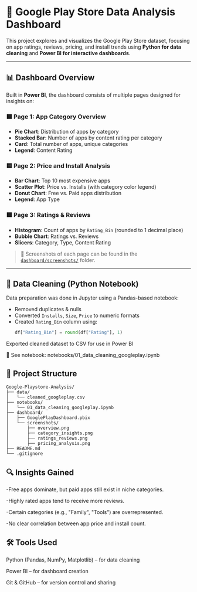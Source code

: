 # 📱 Google Play Store Data Analysis Dashboard

This project explores and visualizes the Google Play Store dataset, focusing on app ratings, reviews, pricing, and install trends using **Python for data cleaning** and **Power BI for interactive dashboards**.

---

## 📊 Dashboard Overview

Built in **Power BI**, the dashboard consists of multiple pages designed for insights on:

### 🟦 Page 1: App Category Overview
- **Pie Chart**: Distribution of apps by category
- **Stacked Bar**: Number of apps by content rating per category
- **Card**: Total number of apps, unique categories
- **Legend**: Content Rating

### 🟨 Page 2: Price and Install Analysis
- **Bar Chart**: Top 10 most expensive apps
- **Scatter Plot**: Price vs. Installs (with category color legend)
- **Donut Chart**: Free vs. Paid apps distribution
- **Legend**: App Type

### 🟩 Page 3: Ratings & Reviews
- **Histogram**: Count of apps by `Rating_Bin` (rounded to 1 decimal place)
- **Bubble Chart**: Ratings vs. Reviews
- **Slicers**: Category, Type, Content Rating

> 📸 Screenshots of each page can be found in the [`dashboard/screenshots/`](dashboard/screenshots/) folder.

---

## 🧹 Data Cleaning (Python Notebook)

Data preparation was done in Jupyter using a Pandas-based notebook:

- Removed duplicates & nulls
- Converted `Installs`, `Size`, `Price` to numeric formats
- Created `Rating_Bin` column using:  
  ```python
  df["Rating_Bin"] = round(df["Rating"], 1)
Exported cleaned dataset to CSV for use in Power BI

📄 See notebook: notebooks/01_data_cleaning_googleplay.ipynb

## 📁 Project Structure

```plaintext
Google-Playstore-Analysis/
├── data/
│   └── cleaned_googleplay.csv
├── notebooks/
│   └── 01_data_cleaning_googleplay.ipynb
├── dashboard/
│   ├── GooglePlayDashboard.pbix
│   └── screenshots/
│       ├── overview.png
│       ├── category_insights.png
│       ├── ratings_reviews.png
│       ├── pricing_analysis.png
├── README.md
└── .gitignore

```
## 🔍 Insights Gained
-Free apps dominate, but paid apps still exist in niche categories.

-Highly rated apps tend to receive more reviews.

-Certain categories (e.g., "Family", "Tools") are overrepresented.

-No clear correlation between app price and install count.

## 🛠️ Tools Used
Python (Pandas, NumPy, Matplotlib) – for data cleaning

Power BI – for dashboard creation

Git & GitHub – for version control and sharing